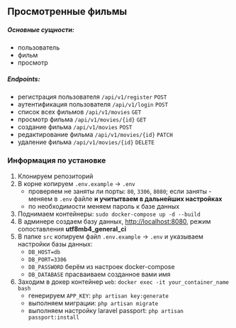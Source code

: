 ## Просмотренные фильмы
##### Основные сущности:
- пользователь
- фильм
- просмотр
##### Endpoints:
- регистрация пользователя ```/api/v1/register``` ```POST```
- аутентификация пользователя ```/api/v1/login``` ```POST```
- список всех фильмов ```/api/v1/movies``` ```GET```
- просмотр фильма ```/api/v1/movies/{id}``` ```GET```
- создание фильма ```/api/v1/movies``` ```POST```
- редактирование фильма ```/api/v1/movies/{id}``` ```PATCH```
- удаление фильма ```/api/v1/movies/{id}``` ```DELETE```


### Информация по установке
1. Клонируем репозиторий
2. В корне копируем ```.env.example``` -> ```.env```
   - проверяем не заняты ли порты: ```80```, ```3306```, ```8080```; если заняты - меняем в ```.env``` файле **и учитытваем в дальнейших настройках**
   - по необходимости меняем пароль к базе данных
3. Поднимаем контейнеры: ```sudo docker-compose up -d --build```
4. В админере создаем базу данных, [http://localhost:8080](http://localhost:8080), режим сопоставления **utf8mb4_general_ci**
5. В папке ```src``` копируем файл ```.env.example``` -> ```.env``` и указываем настройки базы данных:
   - ```DB_HOST=db```
   - ```DB_PORT=3306```
   - ```DB_PASSWORD``` берём из настроек docker-compose
   - ```DB_DATABASE``` прасваиваем созданное вами имя
6. Заходим в докер контейнер ```web```: ```docker exec -it your_container_name bash```
   - генерируем ```APP_KEY```: ```php artisan key:generate```
   - выполняем миграции: ```php artisan migrate```
   - выполняем настройку laravel passport: ```php artisan passport:install```
